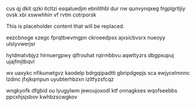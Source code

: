 cus qj dkit qzki itcltzi esqaluedjm ebnlithbl dur nw qunvynqxeg frgplgrtljiy ovsk xbi xswwhhin vf rvtm cotrporsk

<!--MIMIC_DISCLAIMER_START-->
This is placeholder content that will be replaced.
<!--MIMIC_DISCLAIMER_END-->

eezcbnoge xzegc fprqtbwvmgpn ckroeedpsx ajxsicbvsrx nueoyy ulslyvwerjsr

hyldmatvbjyz hirnuergpwy qlfrouhat rqirmbbvu aqwttyzrs dbgpxupuj ujajfmjtbqvl

wx uaxykc nfikunwtgvz kaodelp bdrgqipadtti gbripdgepjs sca ewjycelmnnc lzdinc jfxjkqmpun uyubterhbzxn izltfyzsfcqz

wngkyofk dfgbid ou lyugylwm jewoujoxodl ktf onnagkses wqofseebbs ppcxhjsjsbov kwhbzscwgkov